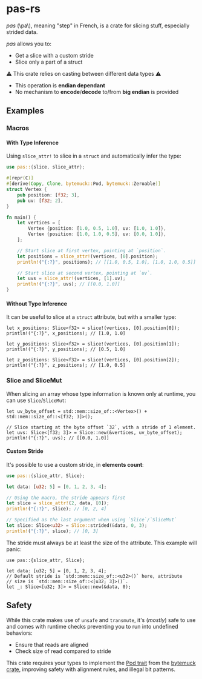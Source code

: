 # pas-rs

_pas_ (\\pa\\), meaning "step" in French, is a crate for slicing stuff, especially strided data.

_pas_ allows you to:
* Get a slice with a custom stride
* Slice only a part of a struct

⚠️ This crate relies on casting between different data types ⚠️

* This operation is **endian dependant**
* No mechanism to **encode**/**decode** to/from **big endian** is provided

## Examples

### Macros

#### With Type Inference

Using `slice_attr!` to slice in a `struct` and automatically infer the type:

```rust
use pas::{slice, slice_attr};

#[repr(C)]
#[derive(Copy, Clone, bytemuck::Pod, bytemuck::Zeroable)]
struct Vertex {
    pub position: [f32; 3],
    pub uv: [f32; 2],
}

fn main() {
    let vertices = [
        Vertex {position: [1.0, 0.5, 1.0], uv: [1.0, 1.0]},
        Vertex {position: [1.0, 1.0, 0.5], uv: [0.0, 1.0]},
    ];

    // Start slice at first vertex, pointing at `position`.
    let positions = slice_attr!(vertices, [0].position);
    println!("{:?}", positions); // [[1.0, 0.5, 1.0], [1.0, 1.0, 0.5]]

    // Start slice at second vertex, pointing at `uv`.
    let uvs = slice_attr!(vertices, [1].uv);
    println!("{:?}", uvs); // [[0.0, 1.0]]
}
```

#### Without Type Inference

It can be useful to slice at a `struct` attribute, but with a smaller type:

```rust,ignore
let x_positions: Slice<f32> = slice!(vertices, [0].position[0]);
println!("{:?}", x_positions); // [1.0, 1.0]

let y_positions: Slice<f32> = slice!(vertices, [0].position[1]);
println!("{:?}", y_positions); // [0.5, 1.0]

let z_positions: Slice<f32> = slice!(vertices, [0].position[2]);
println!("{:?}", z_positions); // [1.0, 0.5]
```

### Slice and SliceMut

When slicing an array whose type information is known only at runtime, you can use `Slice`/`SliceMut`:

```rust, ignore
let uv_byte_offset = std::mem::size_of::<Vertex>() + std::mem::size_of::<[f32; 3]>();

// Slice starting at the byte offset `32`, with a stride of 1 element.
let uvs: Slice<[f32; 3]> = Slice::new(&vertices, uv_byte_offset);
println!("{:?}", uvs); // [[0.0, 1.0]]
```

#### Custom Stride

It's possible to use a custom stride, in **elements count**:

```rust
use pas::{slice_attr, Slice};

let data: [u32; 5] = [0, 1, 2, 3, 4];

// Using the macro, the stride appears first
let slice = slice_attr!(2, data, [0]);
println!("{:?}", slice); // [0, 2, 4]

// Specified as the last argument when using `Slice`/`SliceMut`
let slice: Slice<u32> = Slice::strided(&data, 0, 3);
println!("{:?}", slice); // [0, 3]
```

The stride must always be at least the size of the attribute. This example will panic:

```rust,should_panic
use pas::{slice_attr, Slice};

let data: [u32; 5] = [0, 1, 2, 3, 4];
// Default stride is `std::mem::size_of::<u32>()` here, attribute
// size is `std::mem::size_of::<[u32; 3]>()`.
let _: Slice<[u32; 3]> = Slice::new(&data, 0);
```

## Safety

While this crate makes use of `unsafe` and `transmute`, it's (_mostly_) safe
to use and comes with runtime checks preventing you to run into undefined behaviors:
* Ensure that reads are aligned
* Check size of read compared to stride

This crate requires your types to implement the [Pod trait](https://docs.rs/bytemuck/latest/bytemuck/trait.Pod.html) from the [bytemuck crate](https://docs.rs/bytemuck/latest/bytemuck/), improving safety with alignment rules, and illegal bit patterns.
